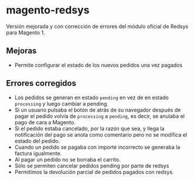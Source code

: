 # magento-redsys

Versión mejorada y con corrección de errores del módulo oficial de Redsys para Magento 1.

## Mejoras

* Permite configurar el estado de los nuevos pedidos una vez pagados

## Errores corregidos

* Los pedidos se generan en estado `pending` en vez de en estado `processing` y luego cambiar a pending.
* Si un usuario pulsaba el botón de atrás de su navegador después de pagar el pedido volvía de `processing` a `pending`, es decir, se anulaba el pago de cara a Magento.
* Si el pedido estaba cancelado, por la razón que sea, y llega la notificación del pago se anota como comentario pero no se modifica el estado del pedido.
* Cuando un pedido se pagaba con importe incorrecto se generaba la factura igualmente.
* Al pagar un pedido no se borraba el carrito.
* Sólo se permiten cancelar pedidos pending por parte de redsys
* Permitimos la devolución parcial de pedidos pagados con redsys.
